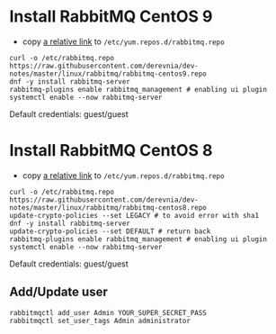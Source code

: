 # Install RabbitMQ CentOS 9

- copy [a relative link](rabbitmq-centos9.repo) to `/etc/yum.repos.d/rabbitmq.repo`
```cli
curl -o /etc/rabbitmq.repo https://raw.githubusercontent.com/derevnia/dev-notes/master/linux/rabbitmq/rabbitmq-centos9.repo
dnf -y install rabbitmq-server
rabbitmq-plugins enable rabbitmq_management # enabling ui plugin
systemctl enable --now rabbitmq-server
```
Default credentials: guest/guest

# Install RabbitMQ CentOS 8
- copy [a relative link](rabbitmq-centos8.repo) to `/etc/yum.repos.d/rabbitmq.repo`
```cli
curl -o /etc/rabbitmq.repo https://raw.githubusercontent.com/derevnia/dev-notes/master/linux/rabbitmq/rabbitmq-centos8.repo
update-crypto-policies --set LEGACY # to avoid error with sha1
dnf -y install rabbitmq-server
update-crypto-policies --set DEFAULT # return back
rabbitmq-plugins enable rabbitmq_management # enabling ui plugin
systemctl enable --now rabbitmq-server
```
Default credentials: guest/guest

## Add/Update user
```cli
rabbitmqctl add_user Admin YOUR_SUPER_SECRET_PASS
rabbitmqctl set_user_tags Admin administrator
```
